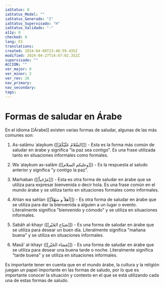 ```yaml
---
iaStatus: 8
iaStatus_Model: ""
iaStatus_Generado: "I"
iaStatus_Supervisado: "H"
iaStatus_Validado: "-"
a11y: 0
checked: 0
lang: ES
translations: 
created: 2024-04-06T23:48:59.435Z
modified: 2024-04-27T14:47:02.352Z
supervisado: ""
ACCION: ""
ver_major: 0
ver_minor: 2
ver_rev: 26
nav_primary: 
nav_secondary: 
tags:
---
```

# Formas de saludar en Árabe

En el idioma [[Árabe]] existen varias formas de saludar, algunas de las más comunes son:

1.  As-salāmu ʿalaykum ([[السَّلامُ عَلَيْكُمْ]]) - Esta es la forma más común de saludar en árabe y significa "la paz sea contigo". Es una frase utilizada tanto en situaciones informales como formales.
    
2.  Wa ʿalaykum as-salām ([[وعليكم السلام]]) - Es la respuesta al saludo anterior y significa "y contigo la paz".
    
3.  Marhaban ([[مَرْحَباً]]) - Esta es otra forma de saludar en árabe que se utiliza para expresar bienvenida o decir hola. Es una frase común en el mundo árabe y se utiliza tanto en situaciones formales como informales.
    
4.  Ahlan wa sahlan ([[أهلاً و سَهْلاً]]) - Es otra forma de saludar en árabe que se utiliza para dar la bienvenida a alguien a un lugar o evento. Literalmente significa "bienvenido y cómodo" y se utiliza en situaciones informales.
    
5.  Sabāh al-khayr ([[صَبَاح الخَيْر]]) - Es una forma de saludar en árabe que se utiliza para desear un buen día. Literalmente significa "mañana buena" y se utiliza en situaciones informales.
    
6.  Masā' al-khayr ([[مَسَاء الخَيْر]]) - Es una forma de saludar en árabe que se utiliza para desear una buena tarde o noche. Literalmente significa "tarde buena" y se utiliza en situaciones informales.
    

Es importante tener en cuenta que en el mundo árabe, la cultura y la religión juegan un papel importante en las formas de saludo, por lo que es importante conocer la situación y contexto en el que se está utilizando cada una de estas formas de saludo.